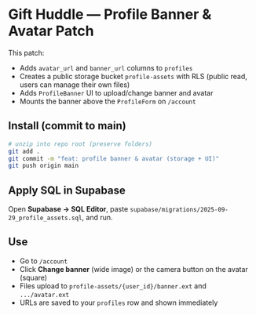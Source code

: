 # Gift Huddle — Profile Banner & Avatar Patch

This patch:
- Adds `avatar_url` and `banner_url` columns to `profiles`
- Creates a public storage bucket `profile-assets` with RLS (public read, users can manage their own files)
- Adds `ProfileBanner` UI to upload/change banner and avatar
- Mounts the banner above the `ProfileForm` on `/account`

## Install (commit to main)
```bash
# unzip into repo root (preserve folders)
git add .
git commit -m "feat: profile banner & avatar (storage + UI)"
git push origin main
```

## Apply SQL in Supabase
Open **Supabase → SQL Editor**, paste `supabase/migrations/2025-09-29_profile_assets.sql`, and run.

## Use
- Go to `/account`
- Click **Change banner** (wide image) or the camera button on the avatar (square)
- Files upload to `profile-assets/{user_id}/banner.ext` and `.../avatar.ext`
- URLs are saved to your `profiles` row and shown immediately
